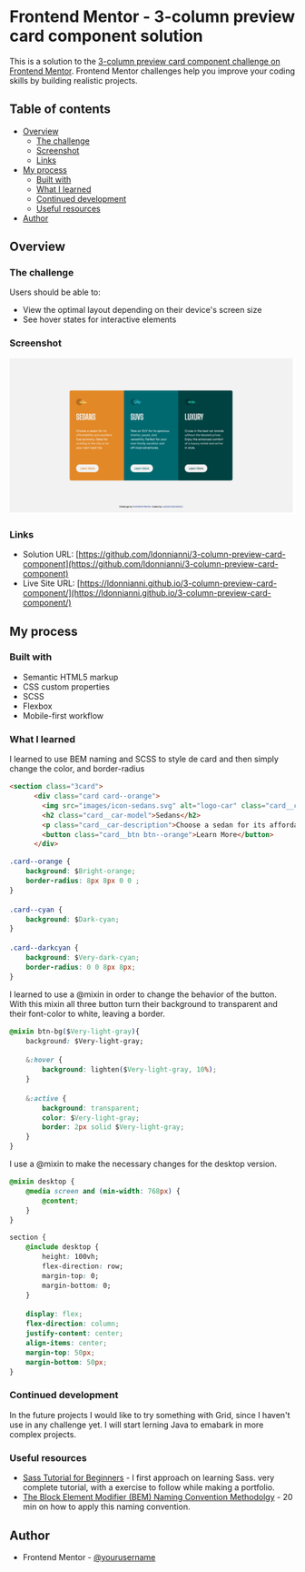 # Frontend Mentor - 3-column preview card component solution

This is a solution to the [3-column preview card component challenge on Frontend Mentor](https://www.frontendmentor.io/challenges/3column-preview-card-component-pH92eAR2-). Frontend Mentor challenges help you improve your coding skills by building realistic projects. 

## Table of contents

- [Overview](#overview)
  - [The challenge](#the-challenge)
  - [Screenshot](#screenshot)
  - [Links](#links)
- [My process](#my-process)
  - [Built with](#built-with)
  - [What I learned](#what-i-learned)
  - [Continued development](#continued-development)
  - [Useful resources](#useful-resources)
- [Author](#author)



## Overview

### The challenge

Users should be able to:

- View the optimal layout depending on their device's screen size
- See hover states for interactive elements

### Screenshot

![](./screenshot.jpg)



### Links

- Solution URL: [https://github.com/ldonnianni/3-column-preview-card-component](https://github.com/ldonnianni/3-column-preview-card-component)
- Live Site URL: [https://ldonnianni.github.io/3-column-preview-card-component/](https://ldonnianni.github.io/3-column-preview-card-component/)

## My process

### Built with

- Semantic HTML5 markup
- CSS custom properties
- SCSS
- Flexbox
- Mobile-first workflow



### What I learned

I learned to use BEM naming and SCSS to style de card and then simply change the color, and border-radius

```html
<section class="3card">
      <div class="card card--orange">
        <img src="images/icon-sedans.svg" alt="logo-car" class="card__car-logo">
        <h2 class="card__car-model">Sedans</h2>
        <p class="card__car-description">Choose a sedan for its affordability and excellent fuel economy. Ideal for cruising in the city or on your next road trip.</p>
        <button class="card__btn btn--orange">Learn More</button>
      </div>
```
```css
.card--orange {
    background: $Bright-orange;
    border-radius: 8px 8px 0 0 ;
}

.card--cyan {
    background: $Dark-cyan;
}

.card--darkcyan {
    background: $Very-dark-cyan;
    border-radius: 0 0 8px 8px;
}
```


I learned to use a @mixin in order to change the behavior of the button. With this mixin all three button turn their background to transparent and their font-color to white, leaving a border.


```css
@mixin btn-bg($Very-light-gray){
    background: $Very-light-gray;

    &:hover {
        background: lighten($Very-light-gray, 10%);
    }

    &:active {
        background: transparent;
        color: $Very-light-gray;
        border: 2px solid $Very-light-gray;
    }
}
```

I use a @mixin to make the necessary changes for the desktop version.


```css
@mixin desktop {
    @media screen and (min-width: 768px) {
        @content;
    }
}
```

```css
section {
    @include desktop {
        height: 100vh;
        flex-direction: row;
        margin-top: 0;
        margin-bottom: 0;
    }

    display: flex;
    flex-direction: column;
    justify-content: center;
    align-items: center;
    margin-top: 50px;
    margin-bottom: 50px;
}
```




### Continued development

In the future projects I would like to try something with Grid, since I haven't use in any challenge yet. I will start lerning Java to emabark in more complex projects.


### Useful resources

- [Sass Tutorial for Beginners](https://www.youtube.com/watch?v=_a5j7KoflTs&t=1548s&ab_channel=freeCodeCamp.org) - I first approach on learning Sass. very complete tutorial, with a exercise to follow while making a portfolio.
- [The Block Element Modifier (BEM) Naming Convention Methodolgy](https://www.youtube.com/watch?v=u-XKw585KqY&t=121s&ab_channel=dcode) - 20 min on how to apply this naming convention.



## Author

- Frontend Mentor - [@yourusername](https://www.frontendmentor.io/profile/ldonnianni)


